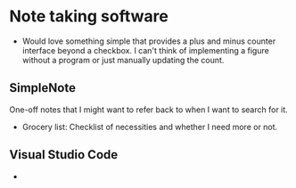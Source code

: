 # Note taking software
* Would love something simple that provides a plus and minus counter interface beyond a checkbox. I can't think of implementing a figure without a program or just manually updating the count. 

## SimpleNote
One-off notes that I might want to refer back to when I want to search for it. 
* Grocery list: Checklist of necessities and whether I need more or not.

## Visual Studio Code
* 